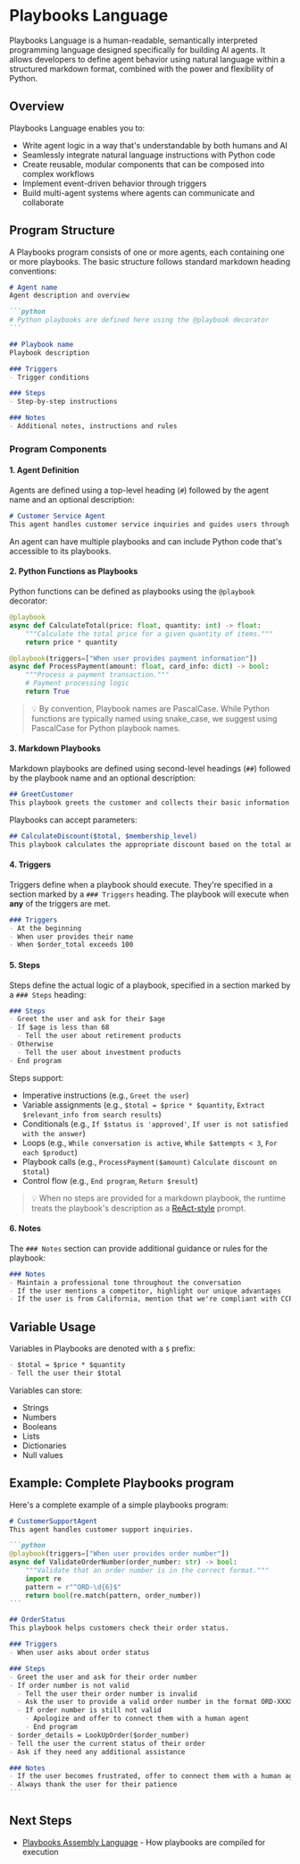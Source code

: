 # Playbooks Language

Playbooks Language is a human-readable, semantically interpreted programming language designed specifically for building AI agents. It allows developers to define agent behavior using natural language within a structured markdown format, combined with the power and flexibility of Python.

## Overview

Playbooks Language enables you to:

- Write agent logic in a way that's understandable by both humans and AI
- Seamlessly integrate natural language instructions with Python code
- Create reusable, modular components that can be composed into complex workflows
- Implement event-driven behavior through triggers
- Build multi-agent systems where agents can communicate and collaborate

## Program Structure

A Playbooks program consists of one or more agents, each containing one or more playbooks. The basic structure follows standard markdown heading conventions:

````markdown
# Agent name
Agent description and overview

```python
# Python playbooks are defined here using the @playbook decorator
```

## Playbook name
Playbook description

### Triggers
- Trigger conditions

### Steps
- Step-by-step instructions

### Notes
- Additional notes, instructions and rules
````

### Program Components

#### 1. Agent Definition

Agents are defined using a top-level heading (`#`) followed by the agent name and an optional description:

```markdown
# Customer Service Agent
This agent handles customer service inquiries and guides users through the support process.
```

An agent can have multiple playbooks and can include Python code that's accessible to its playbooks.

#### 2. Python Functions as Playbooks

Python functions can be defined as playbooks using the `@playbook` decorator:

```python
@playbook
async def CalculateTotal(price: float, quantity: int) -> float:
    """Calculate the total price for a given quantity of items."""
    return price * quantity

@playbook(triggers=["When user provides payment information"])
async def ProcessPayment(amount: float, card_info: dict) -> bool:
    """Process a payment transaction."""
    # Payment processing logic
    return True
```

>:bulb: By convention, Playbook names are PascalCase. While Python functions are typically named using snake_case, we suggest using PascalCase for Python playbook names.

#### 3. Markdown Playbooks

Markdown playbooks are defined using second-level headings (`##`) followed by the playbook name and an optional description:

```markdown
## GreetCustomer
This playbook greets the customer and collects their basic information.
```

Playbooks can accept parameters:

```markdown
## CalculateDiscount($total, $membership_level)
This playbook calculates the appropriate discount based on the total and membership level.
```

#### 4. Triggers

Triggers define when a playbook should execute. They're specified in a section marked by a `### Triggers` heading. The playbook will execute when **any** of the triggers are met.

```markdown
### Triggers
- At the beginning
- When user provides their name
- When $order_total exceeds 100
```

#### 5. Steps

Steps define the actual logic of a playbook, specified in a section marked by a `### Steps` heading:

```markdown
### Steps
- Greet the user and ask for their $age
- If $age is less than 68
  - Tell the user about retirement products
- Otherwise
  - Tell the user about investment products
- End program
```

Steps support:

- Imperative instructions (e.g., `Greet the user`)
- Variable assignments (e.g., `$total = $price * $quantity`, `Extract $relevant_info from search results`)
- Conditionals (e.g., `If $status is 'approved'`, `If user is not satisfied with the answer`)
- Loops (e.g., `While conversation is active`, `While $attempts < 3`, `For each $product`)
- Playbook calls (e.g., `ProcessPayment($amount)` `Calculate discount on $total`)
- Control flow (e.g., `End program`, `Return $result`)

>:bulb: When no steps are provided for a markdown playbook, the runtime treats the playbook's description as a [ReAct-style](../playbook-types/react-playbooks.md) prompt.

#### 6. Notes

The `### Notes` section can provide additional guidance or rules for the playbook:

```markdown
### Notes
- Maintain a professional tone throughout the conversation
- If the user mentions a competitor, highlight our unique advantages
- If the user is from California, mention that we're compliant with CCPA
```

## Variable Usage

Variables in Playbooks are denoted with a `$` prefix:

```markdown
- $total = $price * $quantity
- Tell the user their $total
```

Variables can store:

- Strings
- Numbers
- Booleans
- Lists
- Dictionaries
- Null values

## Example: Complete Playbooks program

Here's a complete example of a simple playbooks program:

````markdown
# CustomerSupportAgent
This agent handles customer support inquiries.

```python
@playbook(triggers=["When user provides order number"])
async def ValidateOrderNumber(order_number: str) -> bool:
    """Validate that an order number is in the correct format."""
    import re
    pattern = r"^ORD-\d{6}$"
    return bool(re.match(pattern, order_number))
```

## OrderStatus
This playbook helps customers check their order status.

### Triggers
- When user asks about order status

### Steps
- Greet the user and ask for their order number
- If order number is not valid
  - Tell the user their order number is invalid
  - Ask the user to provide a valid order number in the format ORD-XXXXXX
  - If order number is still not valid
    - Apologize and offer to connect them with a human agent
    - End program
- $order_details = LookUpOrder($order_number)
- Tell the user the current status of their order
- Ask if they need any additional assistance

### Notes
- If the user becomes frustrated, offer to connect them with a human agent
- Always thank the user for their patience
```
````
## Next Steps

- [Playbooks Assembly Language](playbooks-assembly-language.md) - How playbooks are compiled for execution
